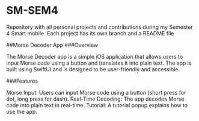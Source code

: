 # SM-SEM4
Repository with all personal projects and contributions during my Semester 4 Smart mobile. Each project has its own branch and a README file


##Morse Decoder App
###Overview

The Morse Decoder app is a simple iOS application that allows users to input Morse code using a button and translates it into plain text. The app is built using SwiftUI and is designed to be user-friendly and accessible.

###Features

Morse Input: Users can input Morse code using a button (short press for dot, long press for dash).
Real-Time Decoding: The app decodes Morse code into plain text in real-time.
Tutorial: A tutorial popup explains how to use the app.
